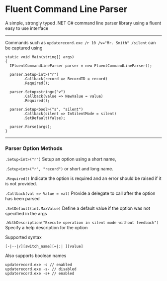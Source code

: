 Fluent Command Line Parser
==========================
A simple, strongly typed .NET C# command line parser library using a fluent easy to use interface

***

Commands such as `updaterecord.exe /r 10 /v="Mr. Smith" /silent` can be captured using

```
static void Main(string[] args)
{
  IFluentCommandLineParser parser = new FluentCommandLineParser();

  parser.Setup<int>("r")
		.Callback(record => RecordID = record)
		.Required();

  parser.Setup<string>("v")
		.Callback(value => NewValue = value)
		.Required();

  parser.Setup<bool>("s", "silent")
		.Callback(silent => InSilentMode = silent)
		.SetDefault(false);

  parser.Parse(args);
}
```

***

### Parser Option Methods

`.Setup<int>("r")` Setup an option using a short name, 

`.Setup<int>("r", "record")` or short and long name.

`.Required()` Indicate the option is required and an error should be raised if it is not provided.

`.Callback(val => Value = val)` Provide a delegate to call after the option has been parsed

`.SetDefault(int.MaxValue)` Define a default value if the option was not specified in the args

`.WithDescription("Execute operation in silent mode without feedback")` Specify a help description for the option

Supported syntax

`[-|--|/][switch_name][=|:| ][value]`

Also supports boolean names

```
updaterecord.exe -s // enabled
updaterecord.exe -s- // disabled
updaterecord.exe -s+ // enabled
```